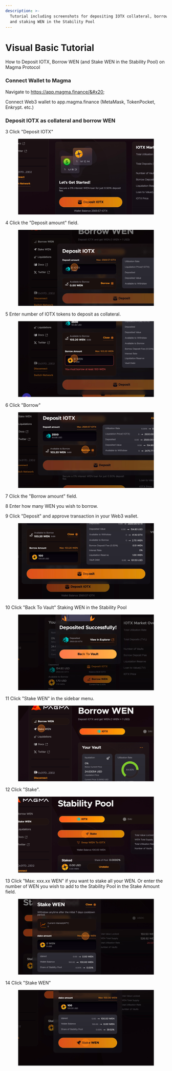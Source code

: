 ```yaml
---
description: >-
  Tutorial including screenshots for depositing IOTX collateral, borrowing WEN
  and staking WEN in the Stability Pool
---
```


# Visual Basic Tutorial

How to Deposit IOTX, Borrow WEN (and Stake WEN in the Stability Pool) on Magma Protocol&#x20;

### Connect Wallet to Magma&#x20;

Navigate to https://app.magma.finance/&#x20;

Connect Web3 wallet to app.magma.finance (MetaMask, TokenPocket, Enkrypt. etc.)&#x20;

### Deposit IOTX as collateral and borrow WEN&#x20;

3 Click "Deposit IOTX"&#x20;

<figure><img src="../.gitbook/assets/1.png" alt=""><figcaption></figcaption></figure>

4 Click the "Deposit amount" field.&#x20;

<figure><img src="../.gitbook/assets/2.png" alt=""><figcaption></figcaption></figure>

5 Enter number of IOTX tokens to deposit as collateral.&#x20;

<figure><img src="../.gitbook/assets/3.png" alt=""><figcaption></figcaption></figure>

6 Click "Borrow"&#x20;

<figure><img src="../.gitbook/assets/4.png" alt=""><figcaption></figcaption></figure>

7 Click the "Borrow amount" field.

8 Enter how many WEN you wish to borrow.&#x20;

9 Click "Deposit" and approve transaction in your Web3 wallet.&#x20;

<figure><img src="../.gitbook/assets/5 (1).png" alt=""><figcaption></figcaption></figure>

10 Click "Back To Vault" Staking WEN in the Stability Pool&#x20;

<figure><img src="../.gitbook/assets/7.png" alt=""><figcaption></figcaption></figure>

11 Click "Stake WEN" in the sidebar menu.&#x20;

<figure><img src="../.gitbook/assets/6.png" alt=""><figcaption></figcaption></figure>

12 Click "Stake".

<figure><img src="../.gitbook/assets/8.png" alt=""><figcaption></figcaption></figure>

13 Click "Max: xxx.xx WEN" if you want to stake all your WEN. Or enter the number of WEN you wish to add to the Stability Pool in the Stake Amount field.

&#x20;

<figure><img src="../.gitbook/assets/9 (1).png" alt=""><figcaption></figcaption></figure>

14 Click "Stake WEN"&#x20;

<figure><img src="../.gitbook/assets/10.png" alt=""><figcaption></figcaption></figure>
